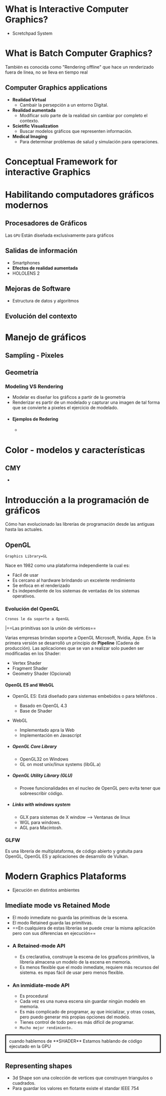 # What is Interactive Computer Graphics?
- Scretchpad System
# What is Batch Computer Graphics?
También es conocida como "Rendering offline" que hace un renderizado fuera de linea, no se lleva en tiempo real
## Computer Graphics applications
- **Realidad Virtual**
	-  Cambair la persepción a un entorno Digital.
- **Realidad aumentada**
	- Modificar solo parte de la realidad sin cambiar por completo el contexto.
- **Scietific Visualization**
	- Buscar modelos gráficos que representen información.
- **Medical Imaging**
	- Para determinar problemas de salud y simulación para operaciones.
# Conceptual Framework for interactive Graphics

# Habilitando computadores gráficos modernos
## Procesadores de Gráficos
Las `GPU` Están diseñada exclusivamente para gráficos
## Salidas de información
- Smartphones
- **Efectos de realidad aumentada**
- HOLOLENS 2
## Mejoras de Software
- Estructura de datos y algoritmos
## Evolución del contexto
# Manejo de gráficos
## Sampling - Pixeles

## Geometría
### Modeling VS Rendering
- Modelar es diseñar los gráficos a partir de la geometría
- Renderizar es partir de un modelado y capturar una imagen de tal forma que se convierte a pixeles el ejercicio de modelado.
- #### Ejemplos de Redering
	- 
# Color - modelos y características
## CMY
- 
# Introducción a la programación de gráficos
Cómo han evolucionado las librerías de programación desde las antiguas hasta las actuales.
## OpenGL
	Graphics Library=GL
Nace en 1982 como una plataforma independiente la cual es:
- Fácil de usar
- Es cercano al hardware brindando un excelente rendimiento
- Se enfoca en el renderizado
- Es independiente de los sistemas de ventadas de los sistemas operativos.
### Evolución del OpenGL
	Cronos le da soporte a OpenGL
|==Las primitivas son la unión de vértices==
 
Varias empresas brindan soporte a OpenGL Microsoft, Nvidia, Appe.
En la primera versión se desarrolló un principio de **Pipeline** (Cadena de producción).
Las aplicaciones que se van a realizar solo pueden ser modificadas en los Shader:
- Vertex Shader
- Fragment Shader
- Geometry Shader (Opcional)
#### OpenGL ES and WebGL
- OpenGL ES: Está diseñado para sistemas embebidos o para teléfonos .
	- Basado en OpenGL 4.3
	- Base de Shader
- WebGL 
	- Implementado apra la Web
	- Implementación en Javascript

- ##### OpenGL Core Library
	- OpenGL32 on Windows
	- GL on most unix/linux systems (libGL.a)
- ##### OpenGL Utility Library (GLU)
	- Provee funcionalidades en el nucleo de OpenGL pero evita tener que sobreescribir código.
- ##### Links with windows system
	- GLX para sistemas de X window --> Ventanas de linux
	- WGL para windows.
	- AGL para Macintosh.

### GLFW
Es una librería de multiplataforma, de código abierto y gratuita para OpenGL, OpenGL ES y aplicaciones de desarrollo de Vulkan.



# Modern Graphics Plataforms
- Ejecución en distintos ambientes

## Imediate mode vs Retained Mode
- El modo inmediate no guarda las primitivas de la escena.
- El modo Retained guarda las primitivas.
- ==En cualquiera de estas librerías se puede crear la misma aplicación pero con sus diferencias en ejecución==
- ### A Retained-mode API
	- Es creclarativa, construye la escena de los grpaficos primitivos, la librería almacena un modelo de la escena en memoria.
	- Es menos flexible que el modo inmediate, requiere más recursos del sistema. es mpas fácil de usar pero menos flexible.
- ### An inmidiate-mode API
	- Es procedural
	- Cada vez es una nueva escena sin guardar ningún modelo en memoria.
	- Es más complicado de programar, ay que inicializar, y otras cosas, pero puedo generar mis propias opciones del modelo.
	- Tienes control de todo pero es más difícil de programar.
	- `Mucho mejor rendimiento.`

<div style="padding:10px;border-style:solid; border-color; rgb(80,120,230)">
cuando hablemos de **SHADER** Estamos hablando de código ejecutado en la GPU
</div>

## Representing shapes
- 3d Shape son una colección de vertices que construyen triangulos o cuadrados.
- Para guardar los valores en flotante existe el standar IEEE 754
